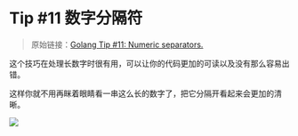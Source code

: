 # Tip #11 数字分隔符

> 原始链接：[Golang Tip #11: Numeric separators.](https://twitter.com/func25/status/1736002190614085979)

这个技巧在处理长数字时很有用，可以让你的代码更加的可读以及没有那么容易出错。

这样你就不用再眯着眼睛看一串这么长的数字了，把它分隔开看起来会更加的清晰。

![](./images/011/011_01.jpg)
